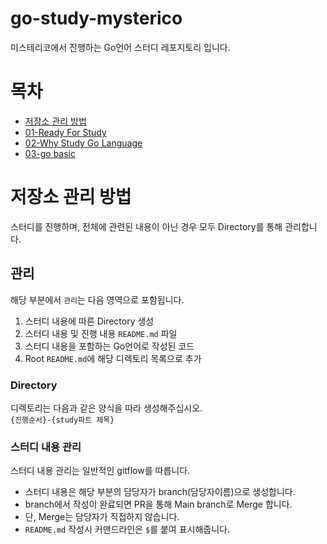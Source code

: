 # go-study-mysterico
미스테리코에서 진행하는 Go언어 스터디 레포지토리 입니다.

# 목차
* [저장소 관리 방법](#저장소-관리-방법)
* [01-Ready For Study](01-ready-for-study)
* [02-Why Study Go Language](02-why-study-go-lang)
* [03-go basic](03-go-basic)

# 저장소 관리 방법
스터디를 진행하며, 전체에 관련된 내용이 아닌 경우 모두 Directory를 통해 관리합니다.
## 관리
해당 부분에서 `관리`는 다음 영역으로 포함됩니다. 
1. 스터디 내용에 따른 Directory 생성 
2. 스터디 내용 및 진행 내용 `README.md` 파일
3. 스터디 내용을 포함하는 Go언어로 작성된 코드
4. Root `README.md`에 해당 디렉토리 목록으로 추가
### Directory
디렉토리는 다음과 같은 양식을 따라 생성해주십시오.    
`{진행순서}-{study파트 제목}`
### 스터디 내용 관리
스터디 내용 관리는 일반적인 gitflow를 따릅니다.
* 스터디 내용은 해당 부분의 담당자가 branch(담당자이름)으로 생성합니다.    
* branch에서 작성이 완료되면 PR을 통해 Main branch로 Merge 합니다.    
* 단, Merge는 담당자가 직접하지 않습니다.
* `README.md` 작성시 커맨드라인은 `$`를 붙여 표시해줍니다.
